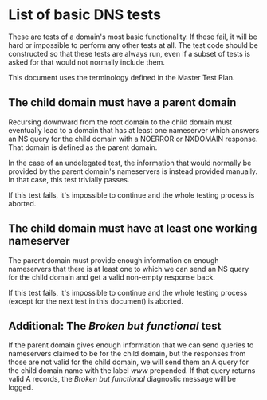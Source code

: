 # List of basic DNS tests

These are tests of a domain's most basic functionality. If these fail, it will be hard or impossible to perform any other tests at all. The test code should be constructed so that these tests are always run, even if a subset of tests is asked for that would not normally include them.

This document uses the terminology defined in the Master Test Plan.

## The child domain must have a parent domain

Recursing downward from the root domain to the child domain must eventually lead to a domain that has at least one nameserver which answers an NS query for the child domain with a NOERROR or NXDOMAIN response. That domain is defined as the parent domain.

In the case of an undelegated test, the information that would normally be provided by the parent domain's nameservers is instead provided manually. In that case, this test trivially passes.

If this test fails, it's impossible to continue and the whole testing process is aborted.

## The child domain must have at least one working nameserver

The parent domain must provide enough information on enough nameservers that there is at least one to which we can send an NS query for the child domain and get a valid non-empty response back.

If this test fails, it's impossible to continue and the whole testing process (except for the next test in this document) is aborted.

## Additional: The _Broken but functional_ test

If the parent domain gives enough information that we can send queries to nameservers claimed to be for the child domain, but the responses from those are not valid for the child domain, we will send them an A query for the child domain name with the label _www_ prepended. If that query returns valid A records, the _Broken but functional_ diagnostic message will be logged.